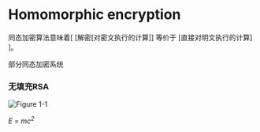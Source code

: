 # Homomorphic encryption 
同态加密算法意味着[ [解密[对密文执行的计算]] 等价于 [直接对明文执行的计算] ]。

部分同态加密系统
### 无填充RSA 
![Figure 1-1](http://mathurl.com/ya9v4qeh.png "Figure 1-1")

*E = mc<sup>2</sup>*
